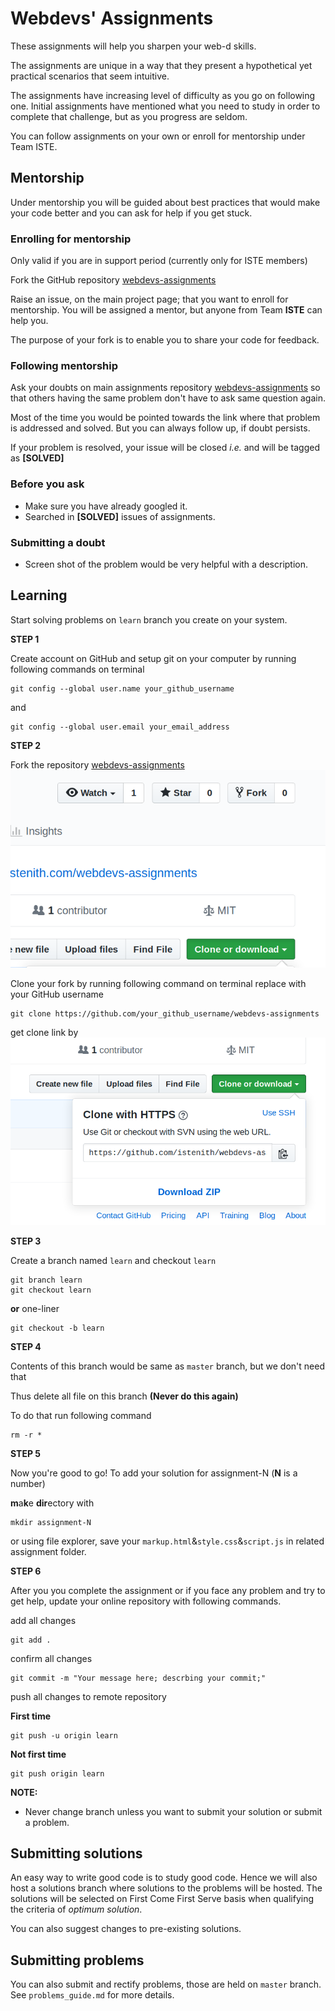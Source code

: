 # Webdevs' Assignments
These assignments will help you sharpen your web-d skills.

The assignments are unique in a way that they present a hypothetical yet practical
scenarios that seem intuitive.

The assignments have increasing level of difficulty as you go on following one.
Initial assignments have mentioned what you need to study in order to complete that
challenge, but as you progress are seldom.

You can follow assignments on your own or enroll for mentorship under Team ISTE.

## Mentorship
Under mentorship you will be guided about best practices that would make your
code better and you can ask for help if you get stuck.

### Enrolling for mentorship
Only valid if you are in support period (currently only for ISTE members)

Fork the GitHub repository
[webdevs-assignments](https://github.com/istenith/webdevs-assignments)

Raise an issue, on the main project page; that you want to enroll for mentorship.
You will be assigned a mentor, but anyone from Team **ISTE** can help you.

The purpose of your fork is to enable you to share your code for feedback.

### Following mentorship
Ask your doubts on main assignments repository
[webdevs-assignments](https://github.com/istenith/webdevs-assignments)
so that others having the same problem don't have to ask same question again.

Most of the time you would be pointed towards the link where that problem is
addressed and solved. But you can always follow up, if doubt persists.

If your problem is resolved, your issue will be closed *i.e.* and will be tagged
as **[SOLVED]**

### Before you ask
- Make sure you have already googled it.
- Searched in **[SOLVED]** issues of assignments.

### Submitting a doubt
- Screen shot of the problem would be very helpful with a description.

## Learning
Start solving problems on `learn` branch you create on your system.

**STEP 1**

Create account on GitHub and setup git on your computer by running following
commands on terminal
```
git config --global user.name your_github_username
```
and
```
git config --global user.email your_email_address
```

**STEP 2**

Fork the repository
[webdevs-assignments](https://github.com/istenith/webdevs-assignments)
![](./res/images/fork.png)

Clone your fork by running following command on terminal replace with your 
GitHub username
```
git clone https://github.com/your_github_username/webdevs-assignments
```
get clone link by
![](./res/images/clone_link.png)

**STEP 3**

Create a branch named `learn` and checkout `learn`
```
git branch learn
git checkout learn
```
**or** one-liner
```
git checkout -b learn
```

**STEP 4**

Contents of this branch would be same as `master` branch, but we don't need that

Thus delete all file on this branch **(Never do this again)**

To do that run following command
```
rm -r *
```


**STEP 5**

Now you're good to go! To add your solution for assignment-N (**N** is a number)

**m**a**k**e **dir**ectory with
```
mkdir assignment-N
```
or using file explorer, save your `markup.html`&`style.css`&`script.js` in related
assignment folder.


**STEP 6**

After you you complete the assignment or if you face any problem and try to get help,
update your online repository with following commands.

add all changes
```
git add .
```
confirm all changes
```
git commit -m "Your message here; descrbing your commit;"
```
push all changes to remote repository

**First time**
```
git push -u origin learn
```

**Not first time**
```
git push origin learn
```


**NOTE:**
- Never change branch unless you want to submit your solution or submit a problem.


## Submitting solutions
An easy way to write good code is to study good code.
Hence we will also host a solutions branch where solutions to the problems will
be hosted.
The solutions will be selected on First Come First Serve basis when qualifying 
the criteria of *optimum solution*.

You can also suggest changes to pre-existing solutions.


## Submitting problems
You can also submit and rectify problems, those are held on `master` branch.
See `problems_guide.md` for more details.

